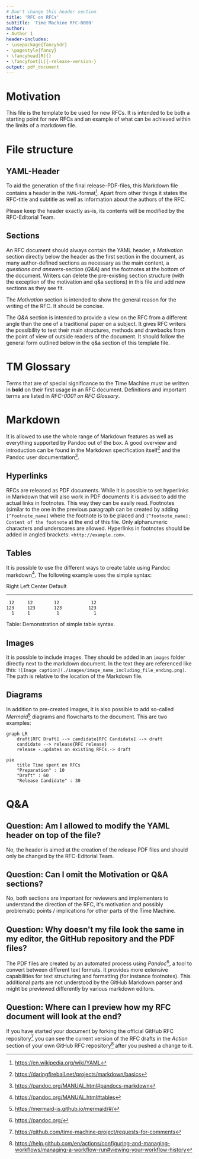 ```yaml
---
# Don't change this header section
title: 'RFC on RFCs'
subtitle: 'Time Machine RFC-0000'
author:
- Author 1
header-includes:
- \usepackage{fancyhdr}
- \pagestyle{fancy}
- \fancyhead[R]{}
- \fancyfoot[L]{-release-version-}
output: pdf_document
---
```


# Motivation

This file is the template to be used for new RFCs. It is intended to be both a starting point for new RFCs and an example of what can be achieved within the limits of a markdown file.

# File structure

## YAML-Header

To aid the generation of the final release-PDF-files, this Markdown file contains a header in the `YAML`-format[^yaml]. Apart from other things it states the RFC-title and subtitle as well as information about the authors of the RFC.

Please keep the header exactly as-is, its contents will be modified by the RFC-Editorial Team.

## Sections

An RFC document should always contain the YAML header, a *Motivation* section directly below the header as the first section in the document, as many author-defined sections as necessary as the main content, a *questions and answers*-section (*Q&A*) and the footnotes at the bottom of the document. Writers can delete the pre-existing section structure (with the exception of the motivation and q&a sections) in this file and add new sections as they see fit.

The *Motivation* section is intended to show the general reason for the writing of the RFC. It should be concise.

The *Q&A* section is intended to provide a view on the RFC from a different angle than the one of a traditional paper on a subject. It gives RFC writers the possibility to test their main structures, methods and drawbacks from the point of view of outside readers of the document. It should follow the general form outlined below in the q&a section of this template file.

# TM Glossary

Terms that are of special significance to the Time Machine must be written in **bold** on their first usage in an RFC document. Definitions and important terms are listed in *RFC-0001 on RFC Glossary*.

# Markdown

It is allowed to use the whole range of Markdown features as well as everything supported by Pandoc out of the box. A good overview and introduction can be found in the Markdown specification itself[^daring_markdown] and the Pandoc user documentation[^pandoc_markdown].

## Hyperlinks

RFCs are released as PDF documents. While it is possible to set hyperlinks in Markdown that will also work in PDF documents it is advised to add the actual links in footnotes. This way they can be easily read.  Footnotes (similar to the one in the previous paragraph can be created by adding `[^footnote_name]` where the footnote is to be placed and `[^footnote_name]: Content of the footnote` at the end of this file. Only alphanumeric characters and underscores are allowed. Hyperlinks in footnotes should be added in angled brackets: `<http://example.com>`.

## Tables

It is possible to use the different ways to create table using Pandoc markdown[^pandoc_tables]. The following example uses the simple syntax:

  Right     Left     Center     Default
-------     ------ ----------   -------
     12     12        12            12
    123     123       123          123
      1     1          1             1

Table:  Demonstration of simple table syntax.

## Images

It is possible to include images. They should be added in an `images` folder directly next to the markdown document. In the text they are referenced like this: `![Image caption](./images/image_name_including_file_ending.png)`. The path is relative to the location of the Markdown file.

## Diagrams

In addition to pre-created images, it is also possible to add so-called *Mermaid*[^mermaid] diagrams and flowcharts to the document. This are two examples:

```mermaid
graph LR
    draft[RFC Draft] --> candidate[RFC Candidate] --> draft
    candidate --> release{RFC release}
    release -.updates on existing RFCs.-> draft
```

```mermaid
pie
    title Time spent on RFCs
    "Preparation" : 10
    "Draft" : 60
    "Release Candidate" : 30
```

# Q&A

## Question: Am I allowed to modify the YAML header on top of the file?

No, the header is aimed at the creation of the release PDF files and should only be changed by the RFC-Editorial Team.

## Question: Can I omit the Motivation or Q&A sections?

No, both sections are important for reviewers and implementers to understand the direction of the RFC, it's motivation and possibly problematic points / implications for other parts of the Time Machine.

## Question: Why doesn't my file look the same in my editor, the GitHub repository and the PDF files?

The PDF files are created by an automated process using *Pandoc*[^pandoc], a tool to convert between different text formats. It provides more extensive capabilities for text structuring and formatting (for instance footnotes). This additional parts are not understood by the GitHub Markdown parser and might be previewed differently by various markdown editors.

## Question: Where can I preview how my RFC document will look at the end?

If you have started your document by forking the official GitHub RFC repository[^rfc_repo] you can see the current version of the RFC drafts in the *Action* section of your own GitHub RFC repository[^github_manage_action] after you pushed a change to it.

<!-- Footnote area: Please keep the list of footnotes sorted alphabetically to simplify managing them -->

[^daring_markdown]: <https://daringfireball.net/projects/markdown/basics>
[^github_manage_action]: <https://help.github.com/en/actions/configuring-and-managing-workflows/managing-a-workflow-run#viewing-your-workflow-history>
[^mermaid]: <https://mermaid-js.github.io/mermaid/#/>
[^pandoc]: <https://pandoc.org/>
[^pandoc_markdown]: <https://pandoc.org/MANUAL.html#pandocs-markdown>
[^pandoc_tables]: <https://pandoc.org/MANUAL.html#tables>
[^rfc_repo]: <https://github.com/time-machine-project/requests-for-comments>
[^yaml]: <https://en.wikipedia.org/wiki/YAML>
